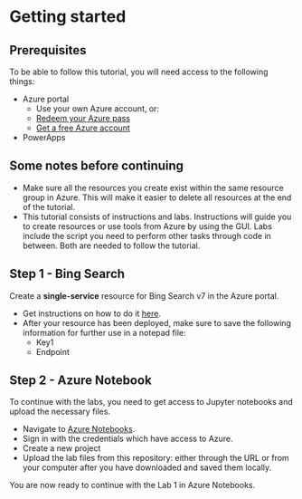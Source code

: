 # Getting started

## Prerequisites

To be able to follow this tutorial, you will need access to the following things:
- Azure portal
  - Use your own Azure account, or:
  - [Redeem your Azure pass](https://www.microsoftazurepass.com/)
  - [Get a free Azure account](https://azure.microsoft.com/en-us/free/search/?&ef_id=CjwKCAiArJjvBRACEiwA-Wiqq17wZL3A9eAofpFqFkucr_1RgjC_HPmPhawnW7tP0nmQmjyk7MCcaRoCp3UQAvD_BwE:G:s&OCID=AID2000098_SEM_MNHj2pvg&MarinID=MNHj2pvg_368942021164_azure%20free%20account_e_c__78993973800_kwd-300666823650&lnkd=Google_Azure_Brand&dclid=CLT7hr_AmeYCFclh0wody70Hgw)
- PowerApps

## Some notes before continuing

- Make sure all the resources you create exist within the same resource group in Azure. This will make it easier to delete all resources at the end of the tutorial.
- This tutorial consists of instructions and labs. Instructions will guide you to create resources or use tools from Azure by using the GUI. Labs include the script you need to perform other tasks through code in between. Both are needed to follow the tutorial.  


## Step 1 - Bing Search

Create a **single-service** resource for Bing Search v7 in the Azure portal. 
- Get instructions on how to do it [here](https://docs.microsoft.com/en-us/azure/cognitive-services/cognitive-services-apis-create-account?tabs=singleservice%2Cwindows).
- After your resource has been deployed, make sure to save the following information for further use in a notepad file:
  - Key1
  - Endpoint
  
## Step 2 - Azure Notebook

To continue with the labs, you need to get access to Jupyter notebooks and upload the necessary files.
- Navigate to [Azure Notebooks](https://notebooks.azure.com/).
- Sign in with the credentials which have access to Azure.
- Create a new project
- Upload the lab files from this repository: either through the URL or from your computer after you have downloaded and saved them locally.

You are now ready to continue with the Lab 1 in Azure Notebooks.

